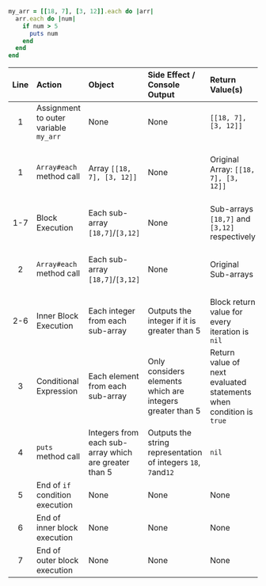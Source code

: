 ```ruby
my_arr = [[18, 7], [3, 12]].each do |arr|
  arr.each do |num|
    if num > 5
      puts num
    end
  end
end
```


| **Line** | **Action**                            | **Object**                                            | **Side Effect / Console Output**                               | **Return Value(s)**                                                | **Return Value's Usage**                            |
| :---:    | :---------                            | :---------                                            | :-------------------------------                               | :------------------                                                | :-----------------------                            |
| 1        | Assignment to outer variable `my_arr` | None                                                  | None                                                           | `[[18, 7], [3, 12]]`                                               | None                                                |
| 1        | `Array#each` method call              | Array `[[18, 7], [3, 12]]`                            | None                                                           | Original Array: `[[18, 7], [3, 12]]`                               | Used in assignment to outer local variable `my_arr` |
| 1-7      | Block Execution                       | Each sub-array `[18,7]`/`[3,12]`                      | None                                                           | Sub-arrays `[18,7]` and `[3,12]` respectively                      | No usage                                            |
| 2        | `Array#each` method call              | Each sub-array `[18,7]`/`[3,12]`                      | None                                                           | Original Sub-arrays                                                | Used as block return values of outer block          |
| 2-6      | Inner Block Execution                 | Each integer from each sub-array                      | Outputs the integer if it is greater than 5                    | Block return value for every iteration is `nil`                    | No usage                                            |
| 3        | Conditional Expression                | Each element from each sub-array                      | Only considers elements which are integers greater than 5      | Return value of next evaluated statements when condition is `true` | Used to determine inner block's return value        |
| 4        | `puts` method call                    | Integers from each sub-array which are greater than 5 | Outputs the string representation of integers `18`, `7`and`12` | `nil`                                                              | Used as inner block's return value                  |
| 5        | End of `if` condition execution       | None                                                  | None                                                           | None                                                               | None                                                |
| 6        | End of inner block execution          | None                                                  | None                                                           | None                                                               | None                                                |
| 7        | End of outer block execution          | None                                                  | None                                                           | None                                                               | None                                                |


